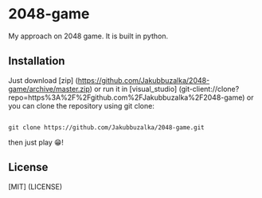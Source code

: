 # 2048-game
My approach on 2048 game. It is built in python. 

## Installation
Just download [zip] (https://github.com/Jakubbuzalka/2048-game/archive/master.zip) or run it in        [visual_studio] (git-client://clone?repo=https%3A%2F%2Fgithub.com%2FJakubbuzalka%2F2048-game) or
you can clone the repository using git clone:

```

git clone https://github.com/Jakubbuzalka/2048-game.git

```

then just play 😁!

## License
[MIT] (LICENSE)


